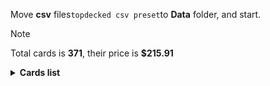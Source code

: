 Move <b>csv</b> files```topdecked csv preset```to <b>Data</b> folder, and start.

> [!NOTE]
> Total cards is <b>371</b>, their price is <b>$215.91</b>

<details>
  <summary><b>Cards list</b></summary>

<ul>
 <li> $0.11 <a href="https://scryfall.com/card//afr/274/en">Mountain</a> - foil (1)</li>
 <li> $0.71 <a href="https://scryfall.com/card//khm/397/en">Mountain</a> - foil (1)</li>
 <li> $0.11 <a href="https://scryfall.com/card//afr/276/en">Mountain</a> - foil (1)</li>
 <li> $0.17 <a href="https://scryfall.com/card//thb/285/en">Mountain</a> - foil (1)</li>
 <li> $0.13 <a href="https://scryfall.com/card//mid/383/en">Mountain</a> - foil (1)</li>
 <li> $0.13 <a href="https://scryfall.com/card//afr/275/en">Mountain</a> - foil (1)</li>
 <li> $0.09 <a href="https://scryfall.com/card//afr/277/en">Mountain</a> - foil (1)</li>
 <li> $0.14 <a href="https://scryfall.com/card//thb/284/en">Mountain</a> - foil (1)</li>
 <li> $0.06 <a href="https://scryfall.com/card//afr/310/en">Rimeshield Frost Giant</a> - foil (1)</li>
 <li> $0.11 <a href="https://scryfall.com/card//mid/244/en">Sunrise Cavalier</a> - foil (1)</li>
 <li> $0.17 <a href="https://scryfall.com/card//mid/261/en">Evolving Wilds</a> - foil (1)</li>
 <li> $0.10 <a href="https://scryfall.com/card//mid/380/en">Plains</a> - foil (1)</li>
 <li> $0.22 <a href="https://scryfall.com/card//thb/279/en">Plains</a> - foil (1)</li>
 <li> $0.09 <a href="https://scryfall.com/card//afr/262/en">Plains</a> - foil (1)</li>
 <li> $0.09 <a href="https://scryfall.com/card//afr/264/en">Plains</a> - foil (1)</li>
 <li> $0.32 <a href="https://scryfall.com/card//khm/394/en">Plains</a> - foil (1)</li>
 <li> $0.20 <a href="https://scryfall.com/card//thb/278/en">Plains</a> - foil (1)</li>
 <li> $0.13 <a href="https://scryfall.com/card//afr/265/en">Plains</a> - foil (1)</li>
 <li> $0.10 <a href="https://scryfall.com/card//afr/263/en">Plains</a> - foil (1)</li>
 <li> $0.18 <a href="https://scryfall.com/card//afr/117/en">Reaper's Talisman</a> - foil (1)</li>
 <li> $0.10 <a href="https://scryfall.com/card//mid/384/en">Forest</a> - foil (1)</li>
 <li> $0.08 <a href="https://scryfall.com/card//thb/286/en">Forest</a> - foil (1)</li>
 <li> $0.19 <a href="https://scryfall.com/card//thb/287/en">Forest</a> - foil (1)</li>
 <li> $0.13 <a href="https://scryfall.com/card//afr/278/en">Forest</a> - foil (1)</li>
 <li> $0.13 <a href="https://scryfall.com/card//afr/280/en">Forest</a> - foil (1)</li>
 <li> $0.46 <a href="https://scryfall.com/card//mid/277/en">Forest</a> - foil (1)</li>
 <li> $0.10 <a href="https://scryfall.com/card//afr/279/en">Forest</a> - foil (1)</li>
 <li> $0.16 <a href="https://scryfall.com/card//afr/281/en">Forest</a> - foil (1)</li>
 <li> $0.73 <a href="https://scryfall.com/card//khm/398/en">Forest</a> - foil (1)</li>
 <li> $0.61 <a href="https://scryfall.com/card//ddr/36/en">Ob Nixilis Reignited</a> - foil (1)</li>
 <li> $0.11 <a href="https://scryfall.com/card//afr/268/en">Island</a> - foil (1)</li>
 <li> $0.62 <a href="https://scryfall.com/card//khm/395/en">Island</a> - foil (1)</li>
 <li> $0.09 <a href="https://scryfall.com/card//afr/269/en">Island</a> - foil (1)</li>
 <li> $0.19 <a href="https://scryfall.com/card//thb/281/en">Island</a> - foil (1)</li>
 <li> $0.09 <a href="https://scryfall.com/card//mid/381/en">Island</a> - foil (1)</li>
 <li> $0.10 <a href="https://scryfall.com/card//afr/267/en">Island</a> - foil (1)</li>
 <li> $0.13 <a href="https://scryfall.com/card//afr/266/en">Island</a> - foil (1)</li>
 <li> $0.17 <a href="https://scryfall.com/card//thb/280/en">Island</a> - foil (1)</li>
 <li> $0.13 <a href="https://scryfall.com/card//khm/321/en">Aegar, the Freezing Flame</a> - foil (1)</li>
 <li> $0.12 <a href="https://scryfall.com/card//afr/272/en">Swamp</a> - foil (1)</li>
 <li> $0.09 <a href="https://scryfall.com/card//afr/270/en">Swamp</a> - foil (1)</li>
 <li> $2.15 <a href="https://scryfall.com/card//thb/252/en">Swamp</a> - foil (1)</li>
 <li> $0.13 <a href="https://scryfall.com/card//mid/382/en">Swamp</a> - foil (1)</li>
 <li> $0.12 <a href="https://scryfall.com/card//afr/271/en">Swamp</a> - foil (1)</li>
 <li> $0.13 <a href="https://scryfall.com/card//afr/273/en">Swamp</a> - foil (1)</li>
 <li> $0.20 <a href="https://scryfall.com/card//thb/283/en">Swamp</a> - foil (1)</li>
 <li> $0.89 <a href="https://scryfall.com/card//mid/273/en">Swamp</a> - foil (1)</li>
 <li> $0.46 <a href="https://scryfall.com/card//khm/396/en">Swamp</a> - foil (1)</li>
 <li> $0.12 <a href="https://scryfall.com/card//thb/282/en">Swamp</a> - foil (1)</li>
 <li> $0.02 <a href="https://scryfall.com/card//mom/195/en">Iridescent Blademaster</a> - foil (1)</li>
 <li> $0.09 <a href="https://scryfall.com/card//khm/8/en">Divine Gambit</a> - foil (1)</li>
 <li> $0.38 <a href="https://scryfall.com/card//afr/228/en">Monk Class</a> - foil (1)</li>
 <li> $0.01 <a href="https://scryfall.com/card//mid/22/en">Gavony Trapper</a> - foil (1)</li>
 <li> $1.02 <a href="https://scryfall.com/card//neo/472/en">Thundering Raiju</a> - foil (1)</li>
 <li> $0.08 <a href="https://scryfall.com/card//mid/299/en">Burly Breaker // Dire-Strain Demolisher</a> - foil (1)</li>
 <li> $2.83 <a href="https://scryfall.com/card//vow/46/en">Welcoming Vampire</a> - foil (1)</li>
 <li> $2.87 <a href="https://scryfall.com/card//ddr/1/en">Nissa, Voice of Zendikar</a> - foil (1)</li>
 <li> $0.13 <a href="https://scryfall.com/card//mid/63/en">Mysterious Tome // Chilling Chronicle</a> - foil (1)</li>
 <li> $0.01 <a href="https://scryfall.com/card//mid/132/en">Burn the Accursed</a> - foil (1)</li>
 <li> $0.07 <a href="https://scryfall.com/card//afr/46/en">Arcane Investigator</a> - foil (1)</li>
 <li> $0.05 <a href="https://scryfall.com/card//khm/157/en">Tuskeri Firewalker</a> - foil (1)</li>
 <li> $0.13 <a href="https://scryfall.com/card//thb/263/en">Tymaret, Chosen from Death</a> - foil (1)</li>
 <li> $0.29 <a href="https://scryfall.com/card//mid/386/en">Triskaidekaphile</a> - foil (1)</li>
 <li> $0.46 <a href="https://scryfall.com/card//thb/352/en">Arasta of the Endless Web</a> - foil (1)</li>
 <li> $0.05 <a href="https://scryfall.com/card//khm/87/en">Draugr Recruiter</a> - foil (1)</li>
 <li> $0.43 <a href="https://scryfall.com/card//afr/375/en">Forsworn Paladin</a> - foil (1)</li>
 <li> $0.79 <a href="https://scryfall.com/card//khm/400/en">Reflections of Littjara</a> - foil (1)</li>
 <li> $0.19 <a href="https://scryfall.com/card//afr/397/en">Treasure Chest</a> - foil (1)</li>
 <li> $0.06 <a href="https://scryfall.com/card//mid/118/en">Olivia's Midnight Ambush</a> - foil (1)</li>
 <li> $2.26 <a href="https://scryfall.com/card//sta/56/en">Regrowth</a> - foil (1)</li>
 <li> $0.02 <a href="https://scryfall.com/card//mid/84/en">Arrogant Outlaw</a> - foil (1)</li>
 <li> $0.02 <a href="https://scryfall.com/card//afr/45/en">Air-Cult Elemental</a> - foil (1)</li>
 <li> $0.62 <a href="https://scryfall.com/card//thb/121/en">Underworld Dreams</a> - nonfoil (1)</li>
 <li> $0.06 <a href="https://scryfall.com/card//khm/36/en">Valkyrie's Sword</a> - nonfoil (1)</li>
 <li> $0.04 <a href="https://scryfall.com/card//khm/163/en">Boreal Outrider</a> - nonfoil (1)</li>
 <li> $0.02 <a href="https://scryfall.com/card//stx/200/en">Lorehold Excavation</a> - nonfoil (1)</li>
 <li> $0.96 <a href="https://scryfall.com/card//stx/262/en">Access Tunnel</a> - nonfoil (1)</li>
 <li> $0.10 <a href="https://scryfall.com/card//afr/105/en">Gelatinous Cube</a> - nonfoil (1)</li>
 <li> $0.11 <a href="https://scryfall.com/card//thb/237/en">Soul-Guide Lantern</a> - nonfoil (1)</li>
 <li> $0.11 <a href="https://scryfall.com/card//khm/56/en">Frost Augur</a> - nonfoil (1)</li>
 <li> $0.86 <a href="https://scryfall.com/card//khm/69/en">Mystic Reflection</a> - nonfoil (1)</li>
 <li> $0.02 <a href="https://scryfall.com/card//thb/189/en">Nyx Herald</a> - nonfoil (1)</li>
 <li> $0.02 <a href="https://scryfall.com/card//stx/89/en">Umbral Juke</a> - nonfoil (1)</li>
 <li> $0.93 <a href="https://scryfall.com/card//sta/17/en">Mind's Desire</a> - nonfoil (1)</li>
 <li> $0.04 <a href="https://scryfall.com/card//afr/7/en">Cloister Gargoyle</a> - nonfoil (1)</li>
 <li> $0.04 <a href="https://scryfall.com/card//thb/83/en">AgoniZ,,ening Remorse</a> - nonfoil (1)</li>
 <li> $0.03 <a href="https://scryfall.com/card//sta/24/en">AgoniZ,,ening Remorse</a> - nonfoil (1)</li>
 <li> $0.10 <a href="https://scryfall.com/card//ddr/3/en">Briarhorn</a> - nonfoil (2)</li>
 <li> $0.22 <a href="https://scryfall.com/card//mid/246/en">Tovolar, Dire Overlord // Tovolar, the Midnight Scourge</a> - nonfoil (1)</li>
 <li> $0.11 <a href="https://scryfall.com/card//mid/187/en">Hound Tamer // Untamed Pup</a> - nonfoil (1)</li>
 <li> $0.06 <a href="https://scryfall.com/card//mid/302/en">Hound Tamer // Untamed Pup</a> - nonfoil (1)</li>
 <li> $0.12 <a href="https://scryfall.com/card//stx/147/en">Augmenter Pugilist // Echoing Equation</a> - nonfoil (1)</li>
 <li> $0.04 <a href="https://scryfall.com/card//afr/192/en">Loathsome Troll</a> - nonfoil (1)</li>
 <li> $0.08 <a href="https://scryfall.com/card//khm/268/en">Skemfar Elderhall</a> - nonfoil (1)</li>
 <li> $0.32 <a href="https://scryfall.com/card//thb/170/en">The First Iroan Games</a> - nonfoil (1)</li>
 <li> $0.18 <a href="https://scryfall.com/card//sta/60/en">ElectrolyZ,,ene</a> - nonfoil (1)</li>
 <li> $0.03 <a href="https://scryfall.com/card//thb/219/en">Hero of the Nyxborn</a> - nonfoil (1)</li>
 <li> $0.41 <a href="https://scryfall.com/card//vow/200/en">Glorious Sunrise</a> - nonfoil (1)</li>
 <li> $0.02 <a href="https://scryfall.com/card//mom/107/en">Glistening Deluge</a> - nonfoil (1)</li>
 <li> $5.14 <a href="https://scryfall.com/card//khm/98/en">Haunting Voyage</a> - nonfoil (1)</li>
 <li> $0.19 <a href="https://scryfall.com/card//thb/87/en">Cling to Dust</a> - nonfoil (1)</li>
 <li> $0.16 <a href="https://scryfall.com/card//ddr/58/en">Quest for the Gravelord</a> - nonfoil (2)</li>
 <li> $0.02 <a href="https://scryfall.com/card//thb/59/en">One with the Stars</a> - nonfoil (1)</li>
 <li> $0.05 <a href="https://scryfall.com/card//thb/7/en">Commanding Presence</a> - nonfoil (1)</li>
 <li> $0.45 <a href="https://scryfall.com/card//ddr/56/en">Pestilence Demon</a> - nonfoil (1)</li>
 <li> $0.10 <a href="https://scryfall.com/card//thb/267/en">Renata, Called to the Hunt</a> - nonfoil (1)</li>
 <li> $0.08 <a href="https://scryfall.com/card//khm/113/en">Tergrid's Shadow</a> - nonfoil (1)</li>
 <li> $0.05 <a href="https://scryfall.com/card//afr/12/en">Divine Smite</a> - nonfoil (1)</li>
 <li> $0.03 <a href="https://scryfall.com/card//thb/239/en">Thundering Chariot</a> - nonfoil (1)</li>
 <li> $0.03 <a href="https://scryfall.com/card//stx/107/en">Igneous Inspiration</a> - nonfoil (1)</li>
 <li> $0.11 <a href="https://scryfall.com/card//ddr/19/en">Scythe Leopard</a> - nonfoil (1)</li>
 <li> $0.11 <a href="https://scryfall.com/card//ddr/19/en">Scythe Leopard</a> - nonfoil (1)</li>
 <li> $0.11 <a href="https://scryfall.com/card//khm/201/en">Arni Slays the Troll</a> - nonfoil (1)</li>
 <li> $1.12 <a href="https://scryfall.com/card//stx/86/en">Sedgemoor Witch</a> - nonfoil (1)</li>
 <li> $0.01 <a href="https://scryfall.com/card//mid/75/en">Skaab Wrangler</a> - nonfoil (1)</li>
 <li> $0.53 <a href="https://scryfall.com/card//ddr/2/en">Abundance</a> - nonfoil (1)</li>
 <li> $0.10 <a href="https://scryfall.com/card//stx/154/en">Pestilent Cauldron // Restorative Burst</a> - nonfoil (1)</li>
 <li> $3.54 <a href="https://scryfall.com/card//afr/138/en">Delina, Wild Mage</a> - nonfoil (1)</li>
 <li> $0.10 <a href="https://scryfall.com/card//thb/166/en">The Binding of the Titans</a> - nonfoil (1)</li>
 <li> $0.27 <a href="https://scryfall.com/card//ddr/24/en">Walker of the Grove</a> - nonfoil (1)</li>
 <li> $0.79 <a href="https://scryfall.com/card//sta/51/en">Cultivate</a> - nonfoil (1)</li>
 <li> $0.03 <a href="https://scryfall.com/card//thb/182/en">Nessian Hornbeetle</a> - nonfoil (1)</li>
 <li> $0.08 <a href="https://scryfall.com/card//sta/44/en">Shock</a> - nonfoil (1)</li>
 <li> $0.31 <a href="https://scryfall.com/card//thb/234/en">Mirror Shield</a> - nonfoil (1)</li>
 <li> $0.03 <a href="https://scryfall.com/card//mid/299/en">Burly Breaker // Dire-Strain Demolisher</a> - nonfoil (2)</li>
 <li> $0.30 <a href="https://scryfall.com/card//afr/29/en">Paladin Class</a> - nonfoil (1)</li>
 <li> $0.01 <a href="https://scryfall.com/card//mid/83/en">Vivisection</a> - nonfoil (1)</li>
 <li> $0.05 <a href="https://scryfall.com/card//afr/57/en">Eccentric Apprentice</a> - nonfoil (2)</li>
 <li> $0.20 <a href="https://scryfall.com/card//thb/33/en">Reverent Hoplite</a> - nonfoil (1)</li>
 <li> $0.11 <a href="https://scryfall.com/card//stx/98/en">Efreet Flamepainter</a> - nonfoil (1)</li>
 <li> $0.15 <a href="https://scryfall.com/card//khm/109/en">Skemfar Avenger</a> - nonfoil (1)</li>
 <li> $0.28 <a href="https://scryfall.com/card//afr/132/en">Battle Cry Goblin</a> - nonfoil (1)</li>
 <li> $0.05 <a href="https://scryfall.com/card//afr/67/en">Power of Persuasion</a> - nonfoil (1)</li>
 <li> $0.06 <a href="https://scryfall.com/card//stx/229/en">Shadewing Laureate</a> - nonfoil (1)</li>
 <li> $0.12 <a href="https://scryfall.com/card//ddr/20/en">Seek the HoriZ,,enon</a> - nonfoil (1)</li>
 <li> $0.16 <a href="https://scryfall.com/card//khm/265/en">Port of Karfell</a> - nonfoil (1)</li>
 <li> $0.54 <a href="https://scryfall.com/card//afr/33/en">Portable Hole</a> - nonfoil (1)</li>
 <li> $0.36 <a href="https://scryfall.com/card//sta/31/en">Inquisition of KoZ,,enilek</a> - nonfoil (1)</li>
 <li> $0.10 <a href="https://scryfall.com/card//stx/57/en">Teachings of the Archaics</a> - nonfoil (1)</li>
 <li> $2.00 <a href="https://scryfall.com/card//mid/7/en">Brutal Cathar // Moonrage Brute</a> - nonfoil (1)</li>
 <li> $0.06 <a href="https://scryfall.com/card//mid/250/en">Wake to Slaughter</a> - nonfoil (1)</li>
 <li> $0.17 <a href="https://scryfall.com/card//ddr/60/en">Shadows of the Past</a> - nonfoil (1)</li>
 <li> $0.19 <a href="https://scryfall.com/card//thb/228/en">Staggering Insight</a> - nonfoil (1)</li>
 <li> $0.04 <a href="https://scryfall.com/card//stx/198/en">Lorehold Apprentice</a> - nonfoil (1)</li>
 <li> $0.03 <a href="https://scryfall.com/card//thb/63/en">Sea God's Scorn</a> - nonfoil (1)</li>
 <li> $0.06 <a href="https://scryfall.com/card//afr/107/en">Grim Wanderer</a> - nonfoil (1)</li>
 <li> $0.06 <a href="https://scryfall.com/card//thb/223/en">Mischievous Chimera</a> - nonfoil (1)</li>
 <li> $0.04 <a href="https://scryfall.com/card//stx/100/en">Explosive Welcome</a> - nonfoil (1)</li>
 <li> $0.16 <a href="https://scryfall.com/card//stx/96/en">Draconic Intervention</a> - nonfoil (1)</li>
 <li> $0.07 <a href="https://scryfall.com/card//mid/238/en">Rootcoil Creeper</a> - nonfoil (2)</li>
 <li> $0.47 <a href="https://scryfall.com/card//ddr/38/en">Ambition's Cost</a> - nonfoil (1)</li>
 <li> $0.03 <a href="https://scryfall.com/card//thb/133/en">Fateful End</a> - nonfoil (1)</li>
 <li> $0.08 <a href="https://scryfall.com/card//sta/41/en">Infuriate</a> - nonfoil (1)</li>
 <li> $0.14 <a href="https://scryfall.com/card//khm/108/en">Rune of Mortality</a> - nonfoil (1)</li>
 <li> $0.33 <a href="https://scryfall.com/card//ddr/10/en">Gaea's Blessing</a> - nonfoil (1)</li>
 <li> $0.13 <a href="https://scryfall.com/card//khm/325/en">Koll, the Forgemaster</a> - nonfoil (1)</li>
 <li> $0.05 <a href="https://scryfall.com/card//thb/209/en">Atris, Oracle of Half-Truths</a> - nonfoil (1)</li>
 <li> $0.30 <a href="https://scryfall.com/card//stx/26/en">Secret RendeZ,,envous</a> - nonfoil (1)</li>
 <li> $0.20 <a href="https://scryfall.com/card//thb/5/en">The Birth of Meletis</a> - nonfoil (1)</li>
 <li> $0.37 <a href="https://scryfall.com/card//snc/12/en">Extraction Specialist</a> - nonfoil (1)</li>
 <li> $0.11 <a href="https://scryfall.com/card//khm/59/en">Giant's Amulet</a> - nonfoil (1)</li>
 <li> $0.05 <a href="https://scryfall.com/card//afr/234/en">Targ Nar, Demon-Fang Gnoll</a> - nonfoil (2)</li>
 <li> $0.09 <a href="https://scryfall.com/card//mid/183/en">Dryad's Revival</a> - nonfoil (1)</li>
 <li> $1.30 <a href="https://scryfall.com/card//khm/340/en">Search for Glory</a> - nonfoil (1)</li>
 <li> $0.10 <a href="https://scryfall.com/card//stx/127/en">Dragonsguard Elite</a> - nonfoil (1)</li>
 <li> $0.03 <a href="https://scryfall.com/card//afr/96/en">Demogorgon's Clutches</a> - nonfoil (1)</li>
 <li> $0.07 <a href="https://scryfall.com/card//sta/4/en">Divine Gambit</a> - nonfoil (1)</li>
 <li> $0.02 <a href="https://scryfall.com/card//khm/8/en">Divine Gambit</a> - nonfoil (1)</li>
 <li> $0.03 <a href="https://scryfall.com/card//mul/57/en">Reyav, Master Smith</a> - nonfoil (1)</li>
 <li> $0.04 <a href="https://scryfall.com/card//stx/134/en">Honor Troll</a> - nonfoil (2)</li>
 <li> $0.02 <a href="https://scryfall.com/card//thb/112/en">Pharika's Spawn</a> - nonfoil (1)</li>
 <li> $0.03 <a href="https://scryfall.com/card//afr/76/en">Split the Party</a> - nonfoil (1)</li>
 <li> $0.04 <a href="https://scryfall.com/card//afr/149/en">Hulking Bugbear</a> - nonfoil (1)</li>
 <li> $0.02 <a href="https://scryfall.com/card//stx/135/en">Karok Wrangler</a> - nonfoil (1)</li>
 <li> $0.46 <a href="https://scryfall.com/card//ddr/16/en">Oran-Rief Hydra</a> - nonfoil (1)</li>
 <li> $0.02 <a href="https://scryfall.com/card//stx/15/en">Dueling Coach</a> - nonfoil (1)</li>
 <li> $0.06 <a href="https://scryfall.com/card//stx/123/en">Bookwurm</a> - nonfoil (2)</li>
 <li> $0.13 <a href="https://scryfall.com/card//afr/32/en">Plate Armor</a> - nonfoil (1)</li>
 <li> $0.02 <a href="https://scryfall.com/card//khm/226/en">Niko Defies Destiny</a> - nonfoil (1)</li>
 <li> $0.05 <a href="https://scryfall.com/card//afr/135/en">Burning Hands</a> - nonfoil (1)</li>
 <li> $0.07 <a href="https://scryfall.com/card//mid/126/en">Vengeful Strangler // Strangling Grasp</a> - nonfoil (1)</li>
 <li> $0.02 <a href="https://scryfall.com/card//stx/78/en">Necrotic Fumes</a> - nonfoil (3)</li>
 <li> $0.19 <a href="https://scryfall.com/card//ddr/6/en">Cloudthresher</a> - nonfoil (1)</li>
 <li> $0.02 <a href="https://scryfall.com/card//afr/247/en">Iron Golem</a> - nonfoil (1)</li>
 <li> $0.04 <a href="https://scryfall.com/card//afr/210/en">Wandering Troubadour</a> - nonfoil (2)</li>
 <li> $0.06 <a href="https://scryfall.com/card//thb/69/en">Stinging Lionfish</a> - nonfoil (1)</li>
 <li> $0.18 <a href="https://scryfall.com/card//afr/98/en">Drider</a> - nonfoil (1)</li>
 <li> $0.19 <a href="https://scryfall.com/card//thb/167/en">Chainweb Aracnir</a> - nonfoil (1)</li>
 <li> $0.10 <a href="https://scryfall.com/card//khm/170/en">Fynn, the Fangbearer</a> - nonfoil (1)</li>
 <li> $0.34 <a href="https://scryfall.com/card//stx/128/en">Ecological Appreciation</a> - nonfoil (1)</li>
 <li> $0.07 <a href="https://scryfall.com/card//afr/137/en">Critical Hit</a> - nonfoil (1)</li>
 <li> $0.04 <a href="https://scryfall.com/card//afr/201/en">Purple Worm</a> - nonfoil (1)</li>
 <li> $2.47 <a href="https://scryfall.com/card//stx/81/en">Plumb the Forbidden</a> - nonfoil (1)</li>
 <li> $0.06 <a href="https://scryfall.com/card//thb/102/en">Inevitable End</a> - nonfoil (1)</li>
 <li> $0.41 <a href="https://scryfall.com/card//stx/21/en">Mavinda, Students' Advocate</a> - nonfoil (1)</li>
 <li> $0.60 <a href="https://scryfall.com/card//afr/180/en">Druid Class</a> - nonfoil (1)</li>
 <li> $0.03 <a href="https://scryfall.com/card//mid/16/en">Duelcraft Trainer</a> - nonfoil (1)</li>
 <li> $0.34 <a href="https://scryfall.com/card//mid/309/en">Katilda, Dawnhart Prime</a> - nonfoil (1)</li>
 <li> $0.26 <a href="https://scryfall.com/card//ddr/30/en">Treetop Village</a> - nonfoil (1)</li>
 <li> $0.23 <a href="https://scryfall.com/card//vow/58/en">Dreamshackle Geist</a> - nonfoil (1)</li>
 <li> $0.02 <a href="https://scryfall.com/card//stx/202/en">Maelstrom Muse</a> - nonfoil (1)</li>
 <li> $0.07 <a href="https://scryfall.com/card//ddr/12/en">Jaddi Lifestrider</a> - nonfoil (2)</li>
 <li> $0.21 <a href="https://scryfall.com/card//khm/25/en">Rune of Sustenance</a> - nonfoil (1)</li>
 <li> $0.12 <a href="https://scryfall.com/card//mid/303/en">Outland Liberator // FrenZ,,enied Trapbreaker</a> - nonfoil (1)</li>
 <li> $0.02 <a href="https://scryfall.com/card//afr/244/en">Fifty Feet of Rope</a> - nonfoil (1)</li>
 <li> $0.91 <a href="https://scryfall.com/card//ddr/65/en">Leechridden Swamp</a> - nonfoil (1)</li>
 <li> $0.14 <a href="https://scryfall.com/card//afr/48/en">The Blackstaff of Waterdeep</a> - nonfoil (1)</li>
 <li> $0.25 <a href="https://scryfall.com/card//ddr/62/en">Squelching Leeches</a> - nonfoil (1)</li>
 <li> $0.07 <a href="https://scryfall.com/card//afr/49/en">Blue Dragon</a> - nonfoil (1)</li>
 <li> $0.20 <a href="https://scryfall.com/card//stx/94/en">Conspiracy Theorist</a> - nonfoil (1)</li>
 <li> $0.04 <a href="https://scryfall.com/card//stx/35/en">Thunderous Orator</a> - nonfoil (1)</li>
 <li> $0.13 <a href="https://scryfall.com/card//stx/176/en">Deadly Brew</a> - nonfoil (1)</li>
 <li> $0.16 <a href="https://scryfall.com/card//stx/207/en">Mortality Spear</a> - nonfoil (1)</li>
 <li> $0.05 <a href="https://scryfall.com/card//mom/166/en">Stoke the Flames</a> - nonfoil (1)</li>
 <li> $0.23 <a href="https://scryfall.com/card//ddr/21/en">Thicket Elemental</a> - nonfoil (1)</li>
 <li> $0.08 <a href="https://scryfall.com/card//thb/206/en">Acolyte of Affliction</a> - nonfoil (1)</li>
 <li> $0.62 <a href="https://scryfall.com/card//thb/13/en">Elspeth Conquers Death</a> - nonfoil (1)</li>
 <li> $0.05 <a href="https://scryfall.com/card//thb/132/en">Escape Velocity</a> - nonfoil (1)</li>
 <li> $0.06 <a href="https://scryfall.com/card//khm/30/en">Spectral Steel</a> - nonfoil (1)</li>
 <li> $0.46 <a href="https://scryfall.com/card//khm/142/en">Magda, BraZ,,enen Outlaw</a> - nonfoil (1)</li>
 <li> $0.12 <a href="https://scryfall.com/card//sta/37/en">Claim the Firstborn</a> - nonfoil (1)</li>
 <li> $1.22 <a href="https://scryfall.com/card//afr/147/en">Hobgoblin Bandit Lord</a> - nonfoil (1)</li>
 <li> $0.22 <a href="https://scryfall.com/card//mid/235/en">Rem Karolus, Stalwart Slayer</a> - nonfoil (1)</li>
 <li> $0.04 <a href="https://scryfall.com/card//afr/231/en">Shessra, Death's Whisper</a> - nonfoil (1)</li>
 <li> $0.05 <a href="https://scryfall.com/card//stx/92/en">Ardent Dustspeaker</a> - nonfoil (1)</li>
 <li> $0.04 <a href="https://scryfall.com/card//thb/138/en">Heroes of the Revel</a> - nonfoil (1)</li>
 <li> $0.09 <a href="https://scryfall.com/card//mid/115/en">Necrosynthesis</a> - nonfoil (1)</li>
 <li> $0.15 <a href="https://scryfall.com/card//afr/125/en">Warlock Class</a> - nonfoil (2)</li>
 <li> $0.26 <a href="https://scryfall.com/card//mid/2/en">Ambitious Farmhand // Seasoned Cathar</a> - nonfoil (1)</li>
 <li> $2.72 <a href="https://scryfall.com/card//afr/222/en">Fighter Class</a> - nonfoil (1)</li>
 <li> $0.02 <a href="https://scryfall.com/card//mid/300/en">Dawnhart Mentor</a> - nonfoil (2)</li>
 <li> $0.05 <a href="https://scryfall.com/card//khm/166/en">Elven Bow</a> - nonfoil (1)</li>
 <li> $0.26 <a href="https://scryfall.com/card//stx/20/en">Leonin Lightscribe</a> - nonfoil (1)</li>
 <li> $0.69 <a href="https://scryfall.com/card//khm/9/en">Doomskar</a> - nonfoil (1)</li>
 <li> $0.49 <a href="https://scryfall.com/card//thb/99/en">Gray Merchant of Asphodel</a> - nonfoil (1)</li>
 <li> $3.82 <a href="https://scryfall.com/card//khm/114/en">Valki, God of Lies // Tibalt, Cosmic Impostor</a> - nonfoil (1)</li>
 <li> $0.31 <a href="https://scryfall.com/card//vow/53/en">Consuming Tide</a> - nonfoil (1)</li>
 <li> $0.04 <a href="https://scryfall.com/card//mid/65/en">Ominous Roost</a> - nonfoil (1)</li>
 <li> $0.09 <a href="https://scryfall.com/card//stx/28/en">Show of Confidence</a> - nonfoil (1)</li>
 <li> $1.37 <a href="https://scryfall.com/card//mid/113/en">Morbid Opportunist</a> - nonfoil (1)</li>
 <li> $0.34 <a href="https://scryfall.com/card//sta/62/en">Lightning Helix</a> - nonfoil (1)</li>
 <li> $0.06 <a href="https://scryfall.com/card//khm/253/en">Bretagard Stronghold</a> - nonfoil (1)</li>
 <li> $0.03 <a href="https://scryfall.com/card//khm/137/en">FrenZ,,enied Raider</a> - nonfoil (1)</li>
 <li> $2.54 <a href="https://scryfall.com/card//thb/221/en">Kroxa, Titan of Death's Hunger</a> - nonfoil (1)</li>
 <li> $0.06 <a href="https://scryfall.com/card//stx/205/en">Manifestation Sage</a> - nonfoil (1)</li>
 <li> $0.13 <a href="https://scryfall.com/card//khm/116/en">Vengeful Reaper</a> - nonfoil (1)</li>
 <li> $0.23 <a href="https://scryfall.com/card//stx/72/en">Go Blank</a> - nonfoil (1)</li>
 <li> $0.08 <a href="https://scryfall.com/card//khm/224/en">Narfi, Betrayer King</a> - nonfoil (1)</li>
 <li> $0.13 <a href="https://scryfall.com/card//stx/59/en">Test of Talents</a> - nonfoil (2)</li>
 <li> $0.36 <a href="https://scryfall.com/card//khm/107/en">Rise of the Dread Marn</a> - nonfoil (1)</li>
 <li> $0.08 <a href="https://scryfall.com/card//khm/259/en">Great Hall of Starnheim</a> - nonfoil (1)</li>
 <li> $0.02 <a href="https://scryfall.com/card//afr/77/en">Sudden Insight</a> - nonfoil (1)</li>
 <li> $0.10 <a href="https://scryfall.com/card//afr/240/en">Bag of Holding</a> - nonfoil (1)</li>
 <li> $0.20 <a href="https://scryfall.com/card//afr/88/en">Asmodeus the Archfiend</a> - nonfoil (1)</li>
 <li> $0.03 <a href="https://scryfall.com/card//thb/193/en">Pheres-Band Brawler</a> - nonfoil (1)</li>
 <li> $0.05 <a href="https://scryfall.com/card//stx/132/en">Fortifying Draught</a> - nonfoil (1)</li>
 <li> $0.08 <a href="https://scryfall.com/card//mid/57/en">Grafted Identity</a> - nonfoil (1)</li>
 <li> $3.90 <a href="https://scryfall.com/card//mid/265/en">Overgrown Farmland</a> - nonfoil (1)</li>
 <li> $0.10 <a href="https://scryfall.com/card//khm/212/en">Harald, King of Skemfar</a> - nonfoil (1)</li>
 <li> $0.19 <a href="https://scryfall.com/card//vow/186/en">Ascendant Packleader</a> - nonfoil (1)</li>
 <li> $0.03 <a href="https://scryfall.com/card//mid/70/en">Phantom Carriage</a> - nonfoil (2)</li>
 <li> $0.12 <a href="https://scryfall.com/card//afr/323/en">Z,,enalto, Fire Giant Duke</a> - nonfoil (2)</li>
 <li> $0.19 <a href="https://scryfall.com/card//stx/247/en">Witherbloom Apprentice</a> - nonfoil (2)</li>
 <li> $0.36 <a href="https://scryfall.com/card//afr/243/en">Eye of Vecna</a> - nonfoil (1)</li>
 <li> $0.02 <a href="https://scryfall.com/card//stx/224/en">Returned Pastcaller</a> - nonfoil (1)</li>
 <li> $0.02 <a href="https://scryfall.com/card//mid/196/en">Rise of the Ants</a> - nonfoil (1)</li>
 <li> $3.13 <a href="https://scryfall.com/card//afr/254/en">Den of the Bugbear</a> - nonfoil (1)</li>
 <li> $0.23 <a href="https://scryfall.com/card//khm/86/en">Draugr Necromancer</a> - nonfoil (1)</li>
 <li> $0.26 <a href="https://scryfall.com/card//khm/244/en">Replicating Ring</a> - nonfoil (1)</li>
 <li> $0.26 <a href="https://scryfall.com/card//sta/28/en">Doom Blade</a> - nonfoil (3)</li>
 <li> $0.02 <a href="https://scryfall.com/card//stx/31/en">Stonebinder's Familiar</a> - nonfoil (1)</li>
 <li> $0.10 <a href="https://scryfall.com/card//mid/173/en">Brood Weaver</a> - nonfoil (1)</li>
 <li> $0.11 <a href="https://scryfall.com/card//stx/178/en">Dina, Soul Steeper</a> - nonfoil (2)</li>
 <li> $0.14 <a href="https://scryfall.com/card//stx/171/en">Creative Outburst</a> - nonfoil (1)</li>
 <li> $0.03 <a href="https://scryfall.com/card//stx/91/en">Academic Dispute</a> - nonfoil (1)</li>
 <li> $0.02 <a href="https://scryfall.com/card//stx/162/en">Aether Helix</a> - nonfoil (1)</li>
 <li> $0.07 <a href="https://scryfall.com/card//thb/53/en">Medomai's Prophecy</a> - nonfoil (1)</li>
 <li> $0.04 <a href="https://scryfall.com/card//khm/135/en">Fearless Liberator</a> - nonfoil (1)</li>
 <li> $0.13 <a href="https://scryfall.com/card//thb/156/en">Storm Herald</a> - nonfoil (1)</li>
 <li> $0.10 <a href="https://scryfall.com/card//khm/148/en">Rune of Speed</a> - nonfoil (1)</li>
 <li> $0.50 <a href="https://scryfall.com/card//thb/80/en">Wavebreak Hippocamp</a> - nonfoil (1)</li>
 <li> $0.05 <a href="https://scryfall.com/card//stx/24/en">Professor of Symbology</a> - nonfoil (1)</li>
 <li> $0.43 <a href="https://scryfall.com/card//mid/51/en">Fading Hope</a> - nonfoil (1)</li>
 <li> $0.31 <a href="https://scryfall.com/card//mid/223/en">Florian, Voldaren Scion</a> - nonfoil (1)</li>
 <li> $0.08 <a href="https://scryfall.com/card//stx/246/en">Venerable Warsinger</a> - nonfoil (1)</li>
 <li> $0.42 <a href="https://scryfall.com/card//ddr/53/en">Indulgent Tormentor</a> - nonfoil (1)</li>
 <li> $0.27 <a href="https://scryfall.com/card//sta/19/en">Opt</a> - nonfoil (1)</li>
 <li> $0.03 <a href="https://scryfall.com/card//stx/231/en">Silverquill Apprentice</a> - nonfoil (2)</li>
 <li> $0.12 <a href="https://scryfall.com/card//stx/225/en">Rip Apart</a> - nonfoil (1)</li>
 <li> $0.03 <a href="https://scryfall.com/card//stx/169/en">Closing Statement</a> - nonfoil (1)</li>
 <li> $0.08 <a href="https://scryfall.com/card//sta/3/en">Defiant Strike</a> - nonfoil (1)</li>
 <li> $0.20 <a href="https://scryfall.com/card//ddr/57/en">Priest of the Blood Rite</a> - nonfoil (1)</li>
 <li> $0.09 <a href="https://scryfall.com/card//ddr/26/en">Woodborn Behemoth</a> - nonfoil (2)</li>
 <li> $1.41 <a href="https://scryfall.com/card//stx/279/en">Kasmina, Enigma Sage</a> - nonfoil (1)</li>
 <li> $0.24 <a href="https://scryfall.com/card//afr/260/en">Temple of the Dragon Queen</a> - nonfoil (1)</li>
 <li> $0.05 <a href="https://scryfall.com/card//stx/46/en">Mentor's Guidance</a> - nonfoil (1)</li>
 <li> $0.04 <a href="https://scryfall.com/card//mom/237/en">Invasion of Moag // Bloomwielder Dryads</a> - nonfoil (1)</li>
 <li> $0.08 <a href="https://scryfall.com/card//khm/122/en">Basalt Ravager</a> - nonfoil (1)</li>
 <li> $0.07 <a href="https://scryfall.com/card//ddr/42/en">Carrier Thrall</a> - nonfoil (2)</li>
 <li> $0.23 <a href="https://scryfall.com/card//afr/371/en">Yuan-Ti Malison</a> - nonfoil (1)</li>
 <li> $0.07 <a href="https://scryfall.com/card//stx/220/en">Quintorius, Field Historian</a> - nonfoil (1)</li>
 <li> $0.04 <a href="https://scryfall.com/card//mid/251/en">Winterthorn Blessing</a> - nonfoil (1)</li>
 <li> $3.09 <a href="https://scryfall.com/card//snc/160/en">Topiary Stomper</a> - nonfoil (1)</li>
 <li> $0.05 <a href="https://scryfall.com/card//afr/3/en">Blink Dog</a> - nonfoil (1)</li>
 <li> $0.04 <a href="https://scryfall.com/card//afr/54/en">Displacer Beast</a> - nonfoil (1)</li>
 <li> $0.02 <a href="https://scryfall.com/card//stx/105/en">Hall Monitor</a> - nonfoil (1)</li>
 <li> $0.11 <a href="https://scryfall.com/card//khm/233/en">Vega, the Watcher</a> - nonfoil (1)</li>
 <li> $0.06 <a href="https://scryfall.com/card//sta/49/en">Adventurous Impulse</a> - nonfoil (1)</li>
 <li> $0.18 <a href="https://scryfall.com/card//ddr/61/en">Smallpox</a> - nonfoil (2)</li>
 <li> $0.15 <a href="https://scryfall.com/card//afr/21/en">Ingenious Smith</a> - nonfoil (1)</li>
 <li> $0.21 <a href="https://scryfall.com/card//thb/214/en">Dream Trawler</a> - nonfoil (1)</li>
 <li> $0.33 <a href="https://scryfall.com/card//stx/149/en">Extus, Oriq Overlord // Awaken the Blood Avatar</a> - nonfoil (1)</li>
 <li> $0.06 <a href="https://scryfall.com/card//vow/151/en">Creepy Puppeteer</a> - nonfoil (1)</li>
 <li> $0.02 <a href="https://scryfall.com/card//khm/200/en">Aegar, the FreeZ,,ening Flame</a> - nonfoil (1)</li>
 <li> $0.09 <a href="https://scryfall.com/card//afr/175/en">Choose Your Weapon</a> - nonfoil (1)</li>
 <li> $0.30 <a href="https://scryfall.com/card//thb/98/en">Gravebreaker Lamia</a> - nonfoil (1)</li>
 <li> $0.13 <a href="https://scryfall.com/card//stx/70/en">Eyetwitch</a> - nonfoil (1)</li>
 <li> $0.02 <a href="https://scryfall.com/card//mid/297/en">Village Watch // Village Reavers</a> - nonfoil (1)</li>
 <li> $0.17 <a href="https://scryfall.com/card//stx/261/en">Z,,enephyr Boots</a> - nonfoil (1)</li>
 <li> $0.04 <a href="https://scryfall.com/card//khm/182/en">Littjara Glade-Warden</a> - nonfoil (1)</li>
 <li> $1.76 <a href="https://scryfall.com/card//vow/63/en">Hullbreaker Horror</a> - nonfoil (1)</li>
 <li> $0.17 <a href="https://scryfall.com/card//afr/337/en">Bruenor Battlehammer</a> - nonfoil (1)</li>
 <li> $0.36 <a href="https://scryfall.com/card//mid/221/en">Faithful Mending</a> - nonfoil (1)</li>
 <li> $0.58 <a href="https://scryfall.com/card//sta/18/en">Negate</a> - nonfoil (1)</li>
 <li> $0.15 <a href="https://scryfall.com/card//afr/114/en">Power Word Kill</a> - nonfoil (2)</li>
 <li> $0.18 <a href="https://scryfall.com/card//stx/228/en">Rushed Rebirth</a> - nonfoil (1)</li>
 <li> $0.11 <a href="https://scryfall.com/card//ddr/45/en">Despoiler of Souls</a> - nonfoil (1)</li>
 <li> $3.06 <a href="https://scryfall.com/card//afr/290/en">Iymrith, Desert Doom</a> - nonfoil (1)</li>
 <li> $0.45 <a href="https://scryfall.com/card//ddr/29/en">Mosswort Bridge</a> - nonfoil (1)</li>
 <li> $0.05 <a href="https://scryfall.com/card//stx/56/en">Symmetry Sage</a> - nonfoil (1)</li>
 <li> $0.57 <a href="https://scryfall.com/card//ddr/44/en">Desecration Demon</a> - nonfoil (1)</li>
 <li> $0.33 <a href="https://scryfall.com/card//khm/21/en">Reidane, God of the Worthy // Valkmira, Protector's Shield</a> - nonfoil (1)</li>
 <li> $0.03 <a href="https://scryfall.com/card//khm/128/en">Crush the Weak</a> - nonfoil (1)</li>
 <li> $0.04 <a href="https://scryfall.com/card//afr/111/en">Lightfoot Rogue</a> - nonfoil (1)</li>
 <li> $0.05 <a href="https://scryfall.com/card//sta/23/en">Whirlwind Denial</a> - nonfoil (2)</li>
 <li> $0.07 <a href="https://scryfall.com/card//mom/30/en">Phyrexian Awakening</a> - nonfoil (1)</li>
 <li> $24.66 <a href="https://scryfall.com/card//thb/345/en">Shadowspear</a> - nonfoil (1)</li>
 <li> $7.50 <a href="https://scryfall.com/card//thb/301/en">Idyllic Tutor</a> - nonfoil (1)</li>
 <li> $5.69 <a href="https://scryfall.com/card//hop/35/en">Noxious Ghoul</a> - nonfoil (1)</li>
 <li> $10.92 <a href="https://scryfall.com/card//stx/282/ru">Beledros Witherbloom</a> - nonfoil (1)</li>
 <li> $5.59 <a href="https://scryfall.com/card//mom/12/en">Elesh Norn // The Argent Etchings</a> - nonfoil (1)</li>
 <li> $19.08 <a href="https://scryfall.com/card//thb/259/en">Heliod, Sun-Crowned</a> - foil (1)</li>
 <li> $28.04 <a href="https://scryfall.com/card//mid/112/ru">The Meathook Massacre</a> - nonfoil (1)</li>
 <li> $4.56 <a href="https://scryfall.com/card//afr/87/ru">Acererak the Archlich</a> - foil (1)</li>
</ul>

</details>
